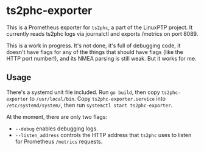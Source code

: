 # ts2phc-exporter

This is a Prometheus exporter for `ts2phc`, a part of the LinuxPTP
project.  It currently reads ts2phc logs via journalctl and exports
/metrics on port 8089.

This is a work in progress.  It's not done, it's full of debugging
code, it doesn't have flags for any of the things that should have
flags (like the HTTP port number!), and its NMEA parsing is still
weak.  But it works for me.

## Usage

There's a systemd unit file included.  Run `go build`, then copy
`ts2phc-exporter` to `/usr/local/bin`.  Copy `ts2phc-exporter.service`
into `/etc/systemd/system/`, then run `systemctl start
ts2phc-exporter`.

At the moment, there are only two flags:

* `--debug` enables debugging logs.
* `--listen_address` controls the HTTP address that `ts2phc` uses to
  listen for Prometheus `/metrics` requests.


